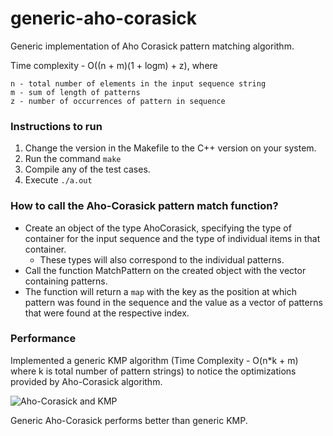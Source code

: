 # generic-aho-corasick
Generic implementation of Aho Corasick pattern matching algorithm.

Time complexity - O((n + m)(1 + logm) + z), where
    
    n - total number of elements in the input sequence string
    m - sum of length of patterns
    z - number of occurrences of pattern in sequence

### Instructions to run
   1. Change the version in the Makefile to the C++ version on your system.
   2. Run the command `make`
   3. Compile any of the test cases.
   4. Execute `./a.out`

### How to call the Aho-Corasick pattern match function?
   - Create an object of the type AhoCorasick, specifying the type of container for the input sequence and the type of individual items in that container.
       - These types will also correspond to the individual patterns.
   - Call the function MatchPattern on the created object with the vector containing patterns.
   - The function will return a `map` with the key as the position at which pattern was found in the sequence and the value as a vector of patterns that were found at the respective index.

### Performance
   Implemented a generic KMP algorithm (Time Complexity - O(n*k + m) where k is total number of pattern strings) to notice the optimizations provided by Aho-Corasick algorithm.
   
   ![Aho-Corasick and KMP](https://user-images.githubusercontent.com/47936078/117105845-7b4bca00-ad9c-11eb-97af-42cf45d04d32.png)
   
   Generic Aho-Corasick performs better than generic KMP.
